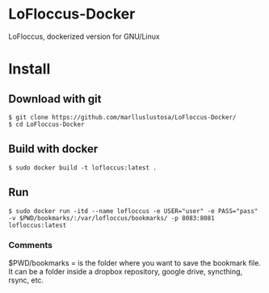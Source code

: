 # LoFloccus-Docker
LoFloccus, dockerized version for GNU/Linux


# Install

## Download with git
```
$ git clone https://github.com/marlluslustosa/LoFloccus-Docker/
$ cd LoFloccus-Docker
```

## Build with docker
```
$ sudo docker build -t lofloccus:latest .
```

## Run
```
$ sudo docker run -itd --name lofloccus -e USER="user" -e PASS="pass" -v $PWD/bookmarks/:/var/lofloccus/bookmarks/ -p 8083:8081 lofloccus:latest
```

### Comments

$PWD/bookmarks = is the folder where you want to save the bookmark file. It can be a folder inside a dropbox repository, google drive, syncthing, rsync, etc.
